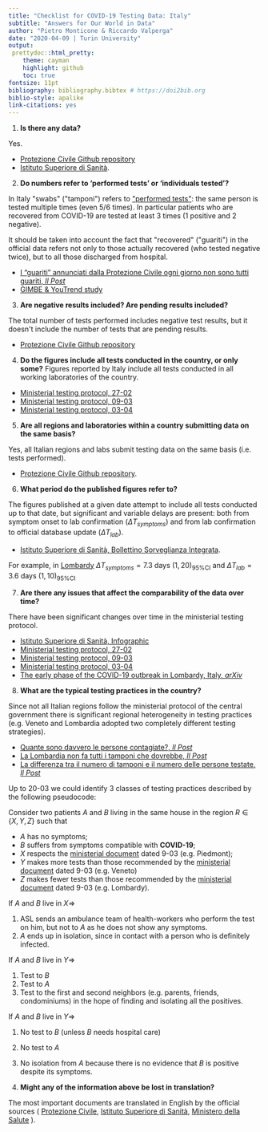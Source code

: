 ```yaml
---
title: "Checklist for COVID-19 Testing Data: Italy"
subtitle: "Answers for Our World in Data"
author: "Pietro Monticone & Riccardo Valperga"
date: "2020-04-09 | Turin University"
output:
 prettydoc::html_pretty:
    theme: cayman
    highlight: github
    toc: true
fontsize: 11pt
bibliography: bibliography.bibtex # https://doi2bib.org
biblio-style: apalike
link-citations: yes
---
```



1. **Is there any data?**

Yes. 

* [Protezione Civile Github repository](https://github.com/pcm-dpc/COVID-19)
* [Istituto Superiore di Sanità](https://www.epicentro.iss.it/coronavirus/).

2. **Do numbers refer to ‘performed tests’ or ‘individuals tested’?**

In Italy "swabs" ("tamponi") refers to ["performed tests"](https://github.com/pcm-dpc/COVID-19): the same person is tested multiple times (even 5/6 times). In particular patients who are recovered from COVID-19 are tested at least 3 times (1 positive and 2 negative).

It should be taken into account the fact that "recovered" ("guariti") in the official data refers not only to those actually recovered (who tested negative twice), but to all those discharged from hospital.

* [I “guariti” annunciati dalla Protezione Civile ogni giorno non sono tutti guariti, *Il Post*](https://www.ilpost.it/2020/04/02/guariti-coronavirus-protezione-civile/)
* [GIMBE & YouTrend study](https://www.sanita24.ilsole24ore.com/art/aziende-e-regioni/2020-04-02/coronavirus-cartabellotta-fondazione-gimbe-sovrastimato-numero-guariti-rischi-serve-chiarezza-orientare-scelte-103855.php?uuid=ADkV6eH)

3. **Are negative results included? Are pending results included?**

The total number of tests performed includes negative test results, but it  doesn't include the number of tests that are pending results.

* [Protezione Civile Github repository](https://github.com/pcm-dpc/COVID-19) 

4. **Do the figures include all tests conducted in the country, or only some?** 
Figures reported by Italy include all tests conducted in all working laboratories of the country. 

* [Ministerial testing protocol, 27-02](http://www.trovanorme.salute.gov.it/norme/renderNormsanPdf?anno=2020&codLeg=73444&parte=1%20&serie=null)
* [Ministerial testing protocol, 09-03](https://www.fnopi.it/wp-content/uploads/2020/03/Circolare_9_marzo_2020.pdf)
* [Ministerial testing protocol, 03-04](http://www.trovanorme.salute.gov.it/norme/renderNormsanPdf?anno=2020&codLeg=73799&parte=1%20&serie=null)

5. **Are all regions and laboratories within a country submitting data on the same basis?**

Yes, all Italian regions and labs submit testing data on the same basis (i.e. tests performed).

* [Protezione Civile Github repository](https://github.com/pcm-dpc/COVID-19).

6. **What period do the published figures refer to?**

The figures published at a given date attempt to include all tests conducted up to that date, but significant and variable delays are present: both from symptom onset to lab confirmation ($\Delta T_{symptoms}$) and from lab confirmation to official database update ($\Delta T_{lab}$). 

* [Istituto Superiore di Sanità, Bollettino Sorveglianza Integrata](https://www.epicentro.iss.it/coronavirus/bollettino/Bollettino-sorveglianza-integrata-COVID-19_6-aprile-2020.pdf). 

For example, in [Lombardy](https://arxiv.org/ftp/arxiv/papers/2003/2003.09320.pdf) $\Delta T_{symptoms}= 7.3 \text{ days } (1,20)_{95\% \text{CI}}$ and $\Delta T_{lab} = 3.6 \text{ days } (1,10)_{95\% \text{CI}}$

7. **Are there any issues that affect the comparability of the data over time?**

There have been significant changes over time in the ministerial testing protocol.

* [Istituto Superiore di Sanità, Infographic](https://www.epicentro.iss.it/en/coronavirus/bollettino/Infografica_8aprile%20ENG.pdf)
* [Ministerial testing protocol, 27-02](http://www.trovanorme.salute.gov.it/norme/renderNormsanPdf?anno=2020&codLeg=73444&parte=1%20&serie=null)
* [Ministerial testing protocol, 09-03](https://www.fnopi.it/wp-content/uploads/2020/03/Circolare_9_marzo_2020.pdf)
* [Ministerial testing protocol, 03-04](http://www.trovanorme.salute.gov.it/norme/renderNormsanPdf?anno=2020&codLeg=73799&parte=1%20&serie=null)
* [The early phase of the COVID-19 outbreak in Lombardy, Italy, *arXiv*](https://arxiv.org/ftp/arxiv/papers/2003/2003.09320.pdf)

8. **What are the typical testing practices in the country?**

Since not all Italian regions follow the ministerial protocol of the central government there is significant regional heterogeneity in testing practices (e.g. Veneto and Lombardia adopted two completely different testing strategies). 

* [Quante sono davvero le persone contagiate?, *Il Post*](https://www.ilpost.it/2020/03/31/contagi-coronavirus-imperial-college-london/)
* [La Lombardia non fa tutti i tamponi che dovrebbe, *Il Post*](https://www.ilpost.it/2020/03/27/tamponi-lombardia-fontana-coronavirus/)
* [La differenza tra il numero di tamponi e il numero delle persone testate, *Il Post*](https://www.ilpost.it/2020/03/26/coronavirus-tamponi-eseguiti-persone-testate/)

Up to 20-03 we could identify 3 classes of testing practices described by the following pseudocode:

Consider two patients $A$ and $B$ living in the same house in the region $R \in \{X, Y, Z\}$ such that

* $A$ has no symptoms;
* $B$ suffers from symptoms compatible with **COVID-19**;
* $X$ respects the [ministerial document](https://www.fnopi.it/wp-content/uploads/2020/03/Circolare_9_marzo_2020.pdf) dated 9-03 (e.g. Piedmont);
* $Y$ makes more tests than those recommended by the [ministerial document](https://www.fnopi.it/wp-content/uploads/2020/03/Circolare_9_marzo_2020.pdf) dated 9-03 (e.g. Veneto)
* $Z$ makes fewer tests than those recommended by the [ministerial document](https://www.fnopi.it/wp-content/uploads/2020/03/Circolare_9_marzo_2020.pdf) dated 9-03 (e.g. Lombardy). 

If $A$ and $B$ live in $X \Rightarrow$

1. ASL sends an ambulance team of health-workers who perform the test on him, but not to $A$ as he does not show any symptoms.
2. $A$ ends up in isolation, since in contact with a person who is definitely infected.

If $A$ and $B$ live in $Y \Rightarrow$

1. Test to $B$ 
2. Test to $A$ 
3. Test to the first and second neighbors (e.g. parents, friends, condominiums) in the hope of finding and isolating all the positives.

If $A$ and $B$ live in $Y \Rightarrow$

1. No test to $B$ (unless $B$ needs hospital care)
2. No test to $A$
3. No isolation from $A$ because there is no evidence that $B$ is positive despite its symptoms.

9. **Might any of the information above be lost in translation?**

The most important documents are translated in English by the official sources ( [Protezione Civile](https://github.com/pcm-dpc/COVID-19), [Istituto Superiore di Sanità](https://www.epicentro.iss.it/coronavirus/), [Ministero della Salute](http://www.salute.gov.it/portale/home.html) ). 
